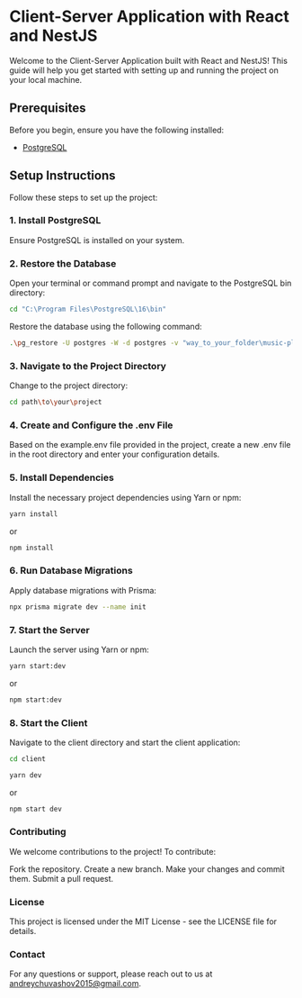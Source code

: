 # Client-Server Application with React and NestJS

Welcome to the Client-Server Application built with React and NestJS! This guide will help you get started with setting up and running the project on your local machine.

## Prerequisites

Before you begin, ensure you have the following installed:

- [PostgreSQL](https://www.postgresql.org/download/)

## Setup Instructions

Follow these steps to set up the project:

### 1. Install PostgreSQL

Ensure PostgreSQL is installed on your system. 

### 2. Restore the Database

Open your terminal or command prompt and navigate to the PostgreSQL bin directory:

```bash
cd "C:\Program Files\PostgreSQL\16\bin"
```

Restore the database using the following command:
```bash
.\pg_restore -U postgres -W -d postgres -v "way_to_your_folder\music-platform_React\server\database_dump.sql"
```

### 3. Navigate to the Project Directory
Change to the project directory:
```bash
cd path\to\your\project
```

### 4. Create and Configure the .env File
Based on the example.env file provided in the project, create a new .env file in the root directory and enter your configuration details.

### 5. Install Dependencies
Install the necessary project dependencies using Yarn or npm:

```bash
yarn install
```
or

```bash
npm install
```

### 6. Run Database Migrations
Apply database migrations with Prisma:

```bash
npx prisma migrate dev --name init
```

### 7. Start the Server
Launch the server using Yarn or npm:

``` bash
yarn start:dev
```
or

```bash
npm start:dev
```

### 8. Start the Client
Navigate to the client directory and start the client application:

``` bash
cd client
```
```bash
yarn dev
```

or

```bash
npm start dev
```

### Contributing
We welcome contributions to the project! To contribute:

Fork the repository.
Create a new branch.
Make your changes and commit them.
Submit a pull request.
### License
This project is licensed under the MIT License - see the LICENSE file for details.

### Contact
For any questions or support, please reach out to us at andreychuvashov2015@gmail.com.